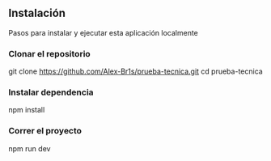

## Instalación

Pasos para instalar y ejecutar esta aplicación localmente

### Clonar el repositorio

git clone https://github.com/Alex-Br1s/prueba-tecnica.git
cd prueba-tecnica

### Instalar dependencia
npm install

### Correr el proyecto
npm run dev
